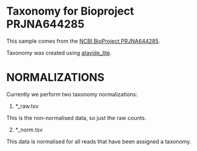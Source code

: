 # Taxonomy for Bioproject PRJNA644285

This sample comes from the [NCBI BioProject PRJNA644285](https://www.ncbi.nlm.nih.gov/bioproject/?term=PRJNA644285).

Taxonomy was created using [atavide_lite](https://github.com/linsalrob/atavide_lite).



# NORMALIZATIONS

Currently we perform two taxonomy normalizations:

1. *_raw.tsv

This is the non-normalised data, so just the raw counts. 

2. *_norm.tsv

This data is normalised for all reads that have been assigned a taxonomy.
